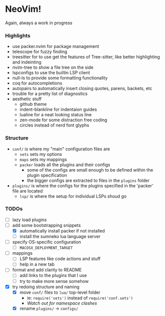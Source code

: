 # NeoVim!

Again, always a work in progress

### Highlights
- use packer.nvim for package management
- telescope for fuzzy finding
- treesitter for to use get the features of Tree-sitter, like better highlighting and indeinting
- nvim-tree to show a file tree on the side
- lspconfigs to use the builtin LSP client
- null-ls to provide some formatting functionality
- coq for autocompletions
- autopairs to automatically insert closing quotes, parens, backets, etc
- trouble for a pretty list of diagnostics
- aesthetic stuff
	- github theme
	- indent-blankline for indentaion guides
	- lualine for a neat looking status line
	- zen-mode for some distraction free coding
	- circles instead of nerd font glyphs

### Structure
- `conf/` is where my "main" configuration files are
	- `sets` sets my options
	- `maps` sets my mappings
	- `packer` loads all the plugins and their configs
		- some of the configs are small enough to be defined within the plugin specification
		- the bigger configs are extracted to files in the `plugins` folder
- `plugins/` is where the configs for the plugins specified in the 'packer' file are located 
	- `lsp/` is where the setup for individual LSPs shoud go

### TODOs
- [ ] lazy load plugins
- [ ] add some bootstrapping snippets
	- [x] automatically install packer if not installed
	- [ ] install the sumneko lua language server
- [ ] specify OS-specific configuration
	- [ ] `MACOSX_DEPLOYMENT_TARGET` 
- [ ] mappings
	- [ ] LSP features like code actions and stuff
	- [ ] help in a new tab
- [ ] format and add clarity to README
	- [ ] add links to the plugins that I use
	- [ ] try to make more sense somehow
- [x] try redoing structure and naming
	- [x] move `conf/` files to `lua/` top-level folder
		- ie: `require('sets')` instead of `require('conf.sets')`
		- *Watch out for namespace clashes*
	- [x] rename `plugins/` -> `configs/`
